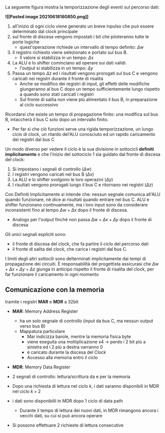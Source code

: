 La seguente figura mostra la temporizzazione degli eventi sul percorso dati:

**![[Pasted image 20210618160850.png]]**
1. all'inizio di ogni ciclo viene generato un breve inpulso che può essere determinato dal clock principale
2. sul fronte di discesa vengono impostati i bit che piloteranno tutte le porte logiche
   - quest'operazione richiede un intervallo di tempo definito: $\Delta w$
3.   Il registro richiesto viene selezionato e portato sul bus B.
      - Il valore si stabilizza in un tempo: $\Delta x$
4. La ALU e lo shifter cominciano ad operare sui dati validi.
      - l'output si stabilizza in un tempo: $\Delta y$
4. Passa un tempo $\Delta z$ ed i risultati vengono prorogati sul bus C  e vengono caricati nei registri durante il fronte di risalita
   - Anche se modifico dei registri di input, gli effetti delle modifiche giungeranno al bus C dopo un tempo sufficientemente lungo rispetto a quando sono stati caricati i registri
   - Sul fronte di salita non viene più alimentato il bus B, in preparazione al ciclo successivo

Ricordarsi che esiste un tempo di propagazione finito: una modifica sul bus B, intaccherà il bus C solo dopo un intervallo finito.
 - Per far si che ciò funzioni serve una rigida temporizzazione, un lungo ciclo di clock, un ritardo del'ALU conosciuto ed un rapido caricamento dei registri dal bus C

Un modo diverso per vedere il ciclo è la sua divisione in sottocicli **definiti implicitamente** e che l'inizio del sottociclo 1 sia guidato dal fronte di discesa del clock:
1. Si impostano i segnali di controllo ($\Delta w$)
2. I registri vengono caricati nel bus B ($\Delta x$)
3. La ALU e lo shifter svolgono le loro operazini ($\Delta y$)
4. I risultati vengono prorogati lungo il bus C e ritornano nei registri ($\Delta z$)

Con Definiti Implicitamente si intende che: nessun segnale comunica all'ALU quando funzionare, nè dice ai risultati quando entrare nel bus C.
ALU e shifter funzionano continuamente, ma i loro input sono da considerare inconsistenti fino al tempo $\Delta w + \Delta x$ dopo il fronte di discesa.
   - Analogo per l'output finchè non passa $\Delta w + \Delta x + \Delta y$ dopo il fronte di discesa
   
  Gli unici segnali espliciti sono:
   - il fronte di discesa del clock, che fa partire il ciclo del percorso dati
   - il fronte di salita del clock, che carica i registri dal bus C.

I limiti degli altri sottocili sono delterminati implicitamente dai tempi di propagazione dei circuiti.
È responsabilità del progettista assicurasi che $\Delta w + \Delta x + \Delta y + \Delta z$ giunga in anticipo rispetto il fronte di risalita del clock, per far funzionare il caricamento in ogni momento

## Comunicazione con la memoria
tramite i registri **MAR** e **MDR** a 32bit
- **MAR**: Memory Address Register
  - ha un solo segnale di controllo (input da bus C, ma nessun output verso bus B)
  - Mappatura particolare
    - Mar indicizza barole, mentre la memoria fisica byte
    - viene eseguita una moltiplicazione x4 -> perdo i 2 bit più a sinistra ed i 2 più a destra varranno 0
	 - è  caricato durante la discesa del Clock
	 - Accesso alla memoria entro il ciclo

- **MDR**: Memory Data Register
 - 2 segnali di controllo: lettura/scrittura da e per la memoria
  - Dopo una richiesta di lettura nel ciclo $k$, i dati saranno disponibili in MDR nel ciclo $k+2$
  - i dati sono disponibilli in MDR dopo 1 ciclo di data path
    - Durante il tempo di lettura dei nuovi dati, in MDR rimangono ancora i vecchi dati, su cui si può ancora operare
  - Si possono effettuare 2 richieste di lettura consecutive
    